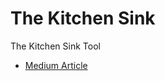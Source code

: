 # The Kitchen Sink
 The Kitchen Sink Tool
- [Medium Article](https://jclummus.medium.com/throwing-the-kitchen-sink-at-web-application-vulnerabilities-14bb210ec8a5)
